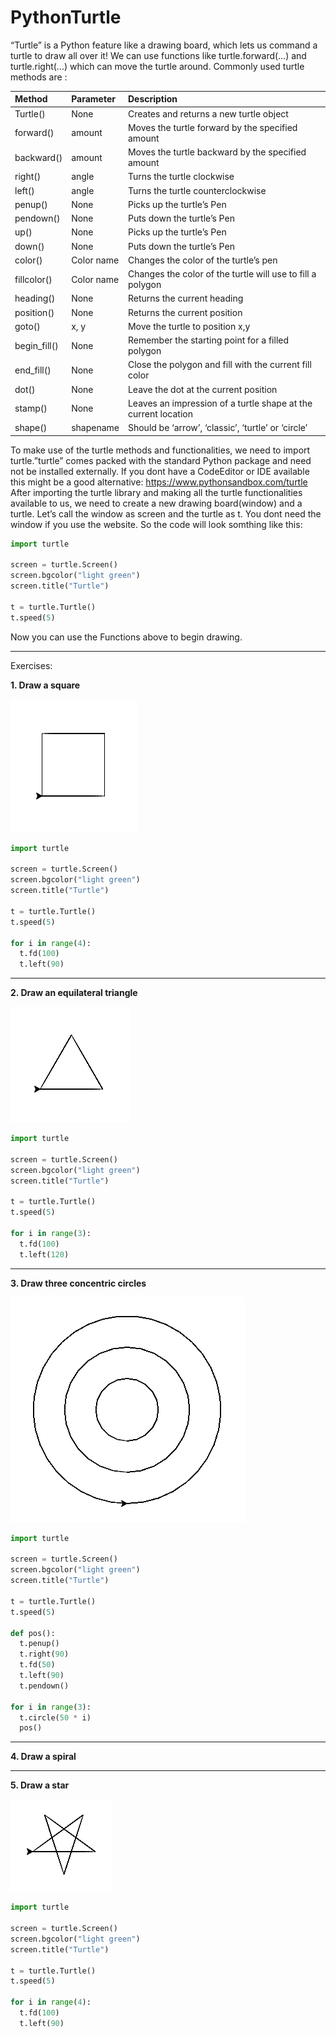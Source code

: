 # PythonTurtle


“Turtle” is a Python feature like a drawing board, which lets us command a turtle to draw all over it! We can use functions like turtle.forward(…) and turtle.right(…) which can move the turtle around. Commonly used turtle methods are :

|Method	|Parameter	|Description|
|:-------------|:-------------|:-------------|
|Turtle()	|None	|Creates and returns a new turtle object|
|forward()	|amount	|Moves the turtle forward by the specified amount|
|backward()	|amount	|Moves the turtle backward by the specified amount|
|right()	|angle	|Turns the turtle clockwise|
|left()	|angle	|Turns the turtle counterclockwise|
|penup()	|None	|Picks up the turtle’s Pen|
|pendown()	|None	|Puts down the turtle’s Pen|
|up()	|None	|Picks up the turtle’s Pen|
|down()	|None	|Puts down the turtle’s Pen|
|color()	|Color name	|Changes the color of the turtle’s pen|
|fillcolor()	|Color name	|Changes the color of the turtle will use to fill a polygon|
|heading()	|None	|Returns the current heading|
|position()	|None	|Returns the current position|
|goto()	|x, y	|Move the turtle to position x,y|
|begin_fill()	|None	|Remember the starting point for a filled polygon|
|end_fill()	|None	|Close the polygon and fill with the current fill color|
|dot()	|None	|Leave the dot at the current position|
|stamp()	|None	|Leaves an impression of a turtle shape at the current location|
|shape()	|shapename	|Should be ‘arrow’, ‘classic’, ‘turtle’ or ‘circle’|

To make use of the turtle methods and functionalities, we need to import turtle.”turtle” comes packed with the standard Python package and need not be installed externally.
If you dont have a CodeEditor or IDE available this might be a good alternative: https://www.pythonsandbox.com/turtle
After importing the turtle library and making all the turtle functionalities available to us, we need to create a new drawing board(window) and a turtle. Let’s call the window as screen and the turtle as t. 
You dont need the window if you use the website.
So the code will look somthing like this:
```python
import turtle

screen = turtle.Screen()
screen.bgcolor("light green")
screen.title("Turtle")

t = turtle.Turtle()
t.speed(5)
```

Now you can use the Functions above to begin drawing.

---
Exercises:

**1. Draw a square** 

![Square](pic/PTurtleSquare.png)
```python
import turtle

screen = turtle.Screen()
screen.bgcolor("light green")
screen.title("Turtle")

t = turtle.Turtle()
t.speed(5)

for i in range(4):
  t.fd(100)
  t.left(90)
```
---
**2. Draw an equilateral triangle**

![Square](pic/PTurtleTriangle.png)
```python
import turtle

screen = turtle.Screen()
screen.bgcolor("light green")
screen.title("Turtle")

t = turtle.Turtle()
t.speed(5)

for i in range(3):
  t.fd(100)
  t.left(120)
```
---
**3. Draw three concentric circles**

![Square](pic/PTurtleConCircle.png)
```python
import turtle

screen = turtle.Screen()
screen.bgcolor("light green")
screen.title("Turtle")

t = turtle.Turtle()
t.speed(5)

def pos():
  t.penup()
  t.right(90)
  t.fd(50)
  t.left(90)
  t.pendown()

for i in range(3):
  t.circle(50 * i)
  pos()
```

---
**4. Draw a spiral**

---
**5. Draw a star**

![Square](pic/PTurtleStar.png)
```python
import turtle

screen = turtle.Screen()
screen.bgcolor("light green")
screen.title("Turtle")

t = turtle.Turtle()
t.speed(5)

for i in range(4):
  t.fd(100)
  t.left(90)
```

